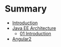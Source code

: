 # Summary

* [Introduction](README.md)
* [Java EE Architecture](architecture.md)
   * [01 Introduction](01_introduction.md)
* [Angular2](2_angular2.md)

